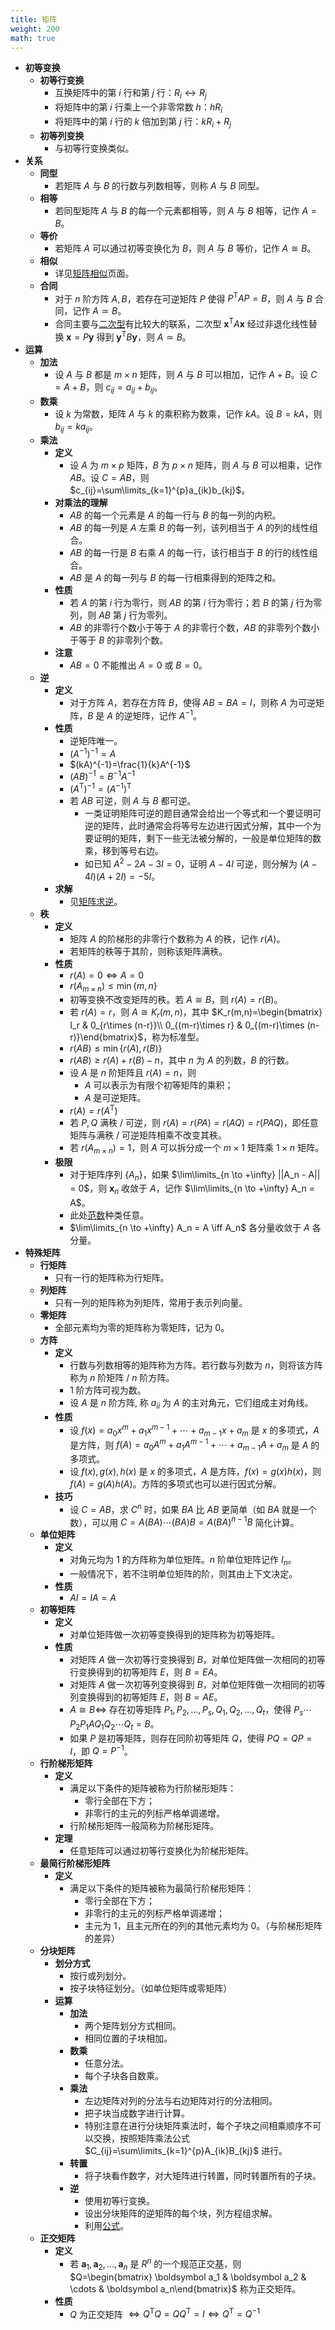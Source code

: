 ```yaml
---
title: 矩阵
weight: 200
math: true
---
```


- **初等变换**
    - **初等行变换** <span id="kso3bg"></span>
        - 互换矩阵中的第 $i$ 行和第 $j$ 行：$R_i \leftrightarrow R_j$
        - 将矩阵中的第 $i$ 行乘上一个非零常数 $h$：$hR_i$
        - 将矩阵中的第 $i$ 行的 $k$ 倍加到第 $j$ 行：$kR_i+R_j$
    - **初等列变换**
        - 与初等行变换类似。
- **关系**
    - **同型**
        - 若矩阵 $A$ 与 $B$ 的行数与列数相等，则称 $A$ 与 $B$ 同型。
    - **相等**
        - 若同型矩阵 $A$ 与 $B$ 的每一个元素都相等，则 $A$ 与 $B$ 相等，记作 $A=B$。
    - **等价**
        - 若矩阵 $A$ 可以通过初等变换化为 $B$，则 $A$ 与 $B$ 等价，记作 $A\cong B$。
    - **相似**
        - 详见[矩阵相似](/notes/docs/mathematics/linear-algebra/similar-matrix)页面。
    - **合同** <span id="rkhrjq"></span>
        - 对于 $n$ 阶方阵 $A,B$，若存在可逆矩阵 $P$ 使得 $P^{\mathrm T}AP=B$，则 $A$ 与 $B$ 合同，记作 $A\simeq B$。
        - 合同主要与[二次型](/notes/docs/mathematics/linear-algebra/quadratic-form)有比较大的联系，二次型 $\boldsymbol x^{\mathrm T}A\boldsymbol x$ 经过非退化线性替换 $\boldsymbol x=P\boldsymbol y$ 得到 $\boldsymbol y^{\mathrm T}B\boldsymbol y$，则 $A\simeq B$。
- **运算**
    - **加法**
        - 设 $A$ 与 $B$ 都是 $m\times n$ 矩阵，则 $A$ 与 $B$ 可以相加，记作 $A+B$。设 $C=A+B$，则 $c_{ij}=a_{ij}+b_{ij}$。
    - **数乘**
        - 设 $k$ 为常数，矩阵 $A$ 与 $k$ 的乘积称为数乘，记作 $kA$。设 $B=kA$，则 $b_{ij}=ka_{ij}$。
    - **乘法**
        - **定义**
            - 设 $A$ 为 $m\times p$ 矩阵，$B$ 为 $p\times n$ 矩阵，则 $A$ 与 $B$ 可以相乘，记作 $AB$。设 $C=AB$，则 $c_{ij}=\sum\limits_{k=1}^{p}a_{ik}b_{kj}$。
        - **对乘法的理解**
            - $AB$ 的每一个元素是 $A$ 的每一行与 $B$ 的每一列的内积。
            - $AB$ 的每一列是 $A$ 左乘 $B$ 的每一列，该列相当于 $A$ 的列的线性组合。
            - $AB$ 的每一行是 $B$ 右乘 $A$ 的每一行，该行相当于 $B$ 的行的线性组合。
            - $AB$ 是 $A$ 的每一列与 $B$ 的每一行相乘得到的矩阵之和。
        - **性质**
            - 若 $A$ 的第 $i$ 行为零行，则 $AB$ 的第 $i$ 行为零行；若 $B$ 的第 $j$ 行为零列，则 $AB$ 第 $j$ 行为零列。
            - $AB$ 的非零行个数小于等于 $A$ 的非零行个数，$AB$ 的非零列个数小于等于 $B$ 的非零列个数。
        - **注意**
            - $AB=0$ 不能推出 $A=0$ 或 $B=0$。
    - **逆**
        - **定义**
            - 对于方阵 $A$，若存在方阵 $B$，使得 $AB=BA=I$，则称 $A$ 为可逆矩阵，$B$ 是 $A$ 的逆矩阵，记作 $A^{-1}$。
        - **性质**
            - 逆矩阵唯一。
            - $(A^{-1})^{-1}=A$
            - $(kA)^{-1}=\frac{1}{k}A^{-1}$
            - $(AB)^{-1}=B^{-1}A^{-1}$
            - $(A^{\mathrm T})^{-1}=(A^{-1})^{\mathrm T}$
            - 若 $AB$ 可逆，则 $A$ 与 $B$ 都可逆。
                - 一类证明矩阵可逆的题目通常会给出一个等式和一个要证明可逆的矩阵，此时通常会将等号左边进行因式分解，其中一个为要证明的矩阵，剩下一些无法被分解的，一般是单位矩阵的数乘，移到等号右边。
                - 如已知 $A^2-2A-3I=0$，证明 $A-4I$ 可逆，则分解为 $(A-4I)(A+2I)=-5I$。
        - **求解**
            - 见[矩阵求逆](/notes/docs/mathematics/linear-algebra/matrix-inverse)。
    - **秩**
        - **定义**
            - 矩阵 $A$ 的阶梯形的非零行个数称为 $A$ 的秩，记作 $r(A)$。
            - 若矩阵的秩等于其阶，则称该矩阵满秩。
        - **性质**
            - $r(A)=0 \iff A=0$
            - $r(A_{m\times n})\le \min\{m,n\}$
            - 初等变换不改变矩阵的秩。若 $A \cong B$，则 $r(A)=r(B)$。
            - 若 $r(A) = r$，则 $A\cong K_r(m,n)$，其中 $K_r(m,n)=\begin{bmatrix} I_r & 0_{r\times (n-r)}\\ 0_{(m-r)\times r} & 0_{(m-r)\times (n-r)}\end{bmatrix}$，称为标准型。
            - $r(AB)\le \min\left\{r(A),r(B)\right\}$
            - $r(AB)\ge r(A)+r(B)-n$，其中 $n$ 为 $A$ 的列数，$B$ 的行数。
            - 设 $A$ 是 $n$ 阶矩阵且 $r(A)=n$，则
                - $A$ 可以表示为有限个初等矩阵的乘积；
                - $A$  是可逆矩阵。
            - $r(A)=r(A^{\mathrm T})$
            - 若 $P,Q$ 满秩 / 可逆，则 $r(A)=r(PA)=r(AQ)=r(PAQ)$，即任意矩阵与满秩 / 可逆矩阵相乘不改变其秩。
            - 若 $r(A_{m\times n})=1$，则 $A$ 可以拆分成一个 $m\times 1$ 矩阵乘 $1\times n$ 矩阵。
        - **极限**
            - 对于矩阵序列 $\{A_n\}$，如果 $\lim\limits_{n \to +\infty} ||A_n - A|| = 0$，则 $\boldsymbol x_n$ 收敛于 $A$，记作 $\lim\limits_{n \to +\infty} A_n = A$。
            - 此处[范数](/notes/docs/mathematics/linear-algebra/norm)种类任意。
            - $\lim\limits_{n \to +\infty} A_n = A \iff A_n$ 各分量收敛于 $A$ 各分量。
- **特殊矩阵**
    - **行矩阵**
        - 只有一行的矩阵称为行矩阵。
    - **列矩阵**
        - 只有一列的矩阵称为列矩阵，常用于表示列向量。
    - **零矩阵**
        - 全部元素均为零的矩阵称为零矩阵，记为 $0$。
    - **方阵** <span id="xtm5r3"></span>
        - **定义**
            - 行数与列数相等的矩阵称为方阵。若行数与列数为 $n$，则将该方阵称为 $n$ 阶矩阵 / $n$ 阶方阵。
            - $1$ 阶方阵可视为数。
            - 设 $A$ 是 $n$ 阶方阵, 称 $a_{ii}$ 为 $A$ 的主对角元，它们组成主对角线。
        - **性质**
            - 设 $f(x)=a_0x^m+a_1x^{m-1}+\cdots+a_{m-1}x+a_m$ 是 $x$ 的多项式，$A$ 是方阵，则 $f(A)=a_0A^m+a_1A^{m-1}+\cdots+a_{m-1}A+a_m$ 是 $A$ 的多项式。
            - 设 $f(x),g(x),h(x)$ 是 $x$ 的多项式，$A$ 是方阵，$f(x)=g(x)h(x)$，则 $f(A)=g(A)h(A)$。方阵的多项式也可以进行因式分解。
        - **技巧**
            - 设 $C=AB$，求 $C^n$ 时，如果 $BA$ 比 $AB$ 更简单（如 $BA$ 就是一个数），可以用 $C=A(BA)\cdots (BA)B=A(BA)^{n-1}B$ 简化计算。
    - **单位矩阵**
        - **定义**
            - 对角元均为 $1$ 的方阵称为单位矩阵。$n$ 阶单位矩阵记作 $I_n$。
            - 一般情况下，若不注明单位矩阵的阶，则其由上下文决定。
        - **性质**
            - $AI=IA=A$
    - **初等矩阵**
        - **定义**
            - 对单位矩阵做一次初等变换得到的矩阵称为初等矩阵。
        - **性质**
            - 对矩阵 $A$ 做一次初等行变换得到 $B$，对单位矩阵做一次相同的初等行变换得到的初等矩阵 $E$，则 $B=EA$。
            - 对矩阵 $A$ 做一次初等列变换得到 $B$，对单位矩阵做一次相同的初等列变换得到的初等矩阵 $E$，则 $B=AE$。
            - $A\cong B\iff$ 存在初等矩阵 $P_1,P_2,\dots,P_s,Q_1,Q_2,\dots,Q_t$，使得 $P_s\cdots P_2P_1AQ_1Q_2\cdots Q_t=B$。
            - 如果 $P$ 是初等矩阵，则存在同阶初等矩阵 $Q$，使得 $PQ=QP=I$，即 $Q=P^{-1}$。
    - **行阶梯形矩阵** <span id="tsmjx5"></span>
        - **定义**
            - 满足以下条件的矩阵被称为行阶梯形矩阵：
                - 零行全部在下方；
                - 非零行的主元的列标严格单调递增。
            - 行阶梯形矩阵一般简称为阶梯形矩阵。
        - **定理**
            - 任意矩阵可以通过初等行变换化为阶梯形矩阵。
    - **最简行阶梯形矩阵**
        - **定义**
            - 满足以下条件的矩阵被称为最简行阶梯形矩阵：
                - 零行全部在下方；
                - 非零行的主元的列标严格单调递增；
                - 主元为 $1$，且主元所在的列的其他元素均为 $0$。（与阶梯形矩阵的差异）
    - **分块矩阵**
        - **划分方式**
            - 按行或列划分。
            - 按子块特征划分。（如单位矩阵或零矩阵）
        - **运算**
            - **加法**
                - 两个矩阵划分方式相同。
                - 相同位置的子块相加。
            - **数乘**
                - 任意分法。
                - 每个子块各自数乘。
            - **乘法**
                - 左边矩阵对列的分法与右边矩阵对行的分法相同。
                - 把子块当成数字进行计算。
                - 特别注意在进行分块矩阵乘法时，每个子块之间相乘顺序不可以交换，按照矩阵乘法公式 $C_{ij}=\sum\limits_{k=1}^{p}A_{ik}B_{kj}$ 进行。
            - **转置**
                - 将子块看作数字，对大矩阵进行转置，同时转置所有的子块。
            - **逆**
                - 使用初等行变换。
                - 设出分块矩阵的逆矩阵的每个块，列方程组求解。
                - 利用[公式](/notes/docs/mathematics/linear-algebra/matrix#sv68w4)。
    - **正交矩阵**
        - **定义**
            - 若 $\boldsymbol a_1,\boldsymbol a_2,\dots,\boldsymbol a_n$ 是 $R^n$ 的一个规范正交[基](/notes/docs/mathematics/linear-algebra/vector-space#sohrgj)，则 $Q=\begin{bmatrix} \boldsymbol a_1 & \boldsymbol a_2 & \cdots & \boldsymbol a_n\end{bmatrix}$ 称为正交矩阵。
        - **性质**
            - $Q$ 为正交矩阵 $\iff Q^{\mathrm T}Q=QQ^{\mathrm T}=I\iff Q^{\mathrm T}=Q^{-1}$
